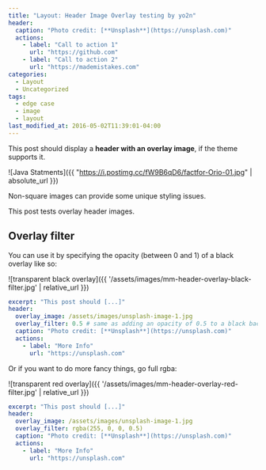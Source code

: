 ```yaml
---
title: "Layout: Header Image Overlay testing by yo2n"
header:
  caption: "Photo credit: [**Unsplash**](https://unsplash.com)"
  actions:
    - label: "Call to action 1"
      url: "https://github.com"
    - label: "Call to action 2"
      url: "https://mademistakes.com"
categories:
  - Layout
  - Uncategorized
tags:
  - edge case
  - image
  - layout
last_modified_at: 2016-05-02T11:39:01-04:00
---
```


This post should display a **header with an overlay image**, if the theme supports it.

![Java Statments]({{ "https://i.postimg.cc/fW9B6qD6/factfor-Orio-01.jpg" | absolute_url }})

Non-square images can provide some unique styling issues.

This post tests overlay header images.

## Overlay filter

You can use it by specifying the opacity (between 0 and 1) of a black overlay like so:

![transparent black overlay]({{ '/assets/images/mm-header-overlay-black-filter.jpg' | relative_url }})

```yaml
excerpt: "This post should [...]"
header:
  overlay_image: /assets/images/unsplash-image-1.jpg
  overlay_filter: 0.5 # same as adding an opacity of 0.5 to a black background
  caption: "Photo credit: [**Unsplash**](https://unsplash.com)"
  actions:
    - label: "More Info"
      url: "https://unsplash.com"
```

Or if you want to do more fancy things, go full rgba:

![transparent red overlay]({{ '/assets/images/mm-header-overlay-red-filter.jpg' | relative_url }})

```yaml
excerpt: "This post should [...]"
header:
  overlay_image: /assets/images/unsplash-image-1.jpg
  overlay_filter: rgba(255, 0, 0, 0.5)
  caption: "Photo credit: [**Unsplash**](https://unsplash.com)"
  actions:
    - label: "More Info"
      url: "https://unsplash.com"
```
